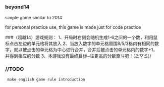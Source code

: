 ### beyond14

simple game similar to 2014

for personal practice use, this game is made just for code practice


###（超越14）游戏规则：
	 1、开局时右侧会随机生成1-6之间的一个数，利用鼠标点击左边的单元格将其放入
	 2、当放入数字的单元格周围8/5/3格内有相同的数字，就以被点击的单元格为中心进行合并，合并后被点击的单元格内的数字+1，并得到相应的分数
	 3、本游戏没有最终目标~往更高的分数奋斗吧！\(≧▽≦)/

### //TODO
	 make english game rule introduction
